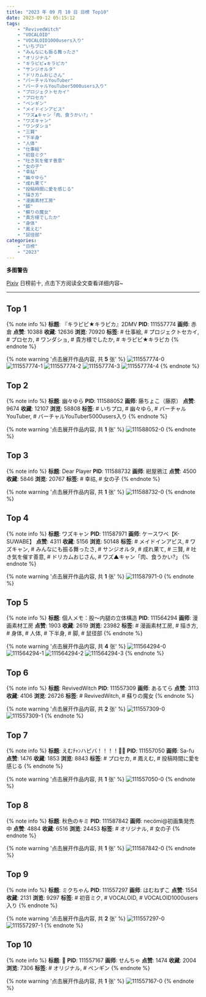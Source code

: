 ```yaml
---
title: "2023 年 09 月 10 日 日榜 Top10"
date: 2023-09-12 05:15:12
tags:
    - "RevivedWitch"
    - "VOCALOID"
    - "VOCALOID1000users入り"
    - "いちプロ"
    - "みんなにも振る舞ったさ"
    - "オリジナル"
    - "キラピピ★キラピカ"
    - "サンジオルタ"
    - "ドリカムおじさん"
    - "バーチャルYouTuber"
    - "バーチャルYouTuber5000users入り"
    - "プロジェクトセカイ"
    - "プロセカ"
    - "ペンギン"
    - "メイドインアビス"
    - "ワズ▲キャン「肉、食うかい?」"
    - "ワズキャン"
    - "ワンダショ"
    - "三賢"
    - "下半身"
    - "人体"
    - "仕事絵"
    - "初音ミク"
    - "吐き気を催す善意"
    - "女の子"
    - "幸祜"
    - "幽々ゆら"
    - "成れ果て"
    - "投稿時間に愛を感じる"
    - "描き方"
    - "漫画素材工房"
    - "脚"
    - "蘇りの魔女"
    - "貴方様でしたか"
    - "身体"
    - "鳳えむ"
    - "鼠径部"
categories:
    - "日榜"
    - "2023"
---
```


<i class="fa fa-triangle-exclamation"></i>**多图警告**<i class="fa fa-triangle-exclamation"></i>

[Pixiv](https://www.pixiv.net/) 日榜前十, 点击下方阅读全文查看详细内容~

<!-- more -->

---

## Top 1

{% note info %}
**标题**: 『キラピピ★キラピカ』2DMV
**PID**: 111557774 **画师**: 赤倉
**点赞**: 10388 **收藏**: 12636 **浏览**: 70920
**标签**: # 仕事絵, # プロジェクトセカイ, # プロセカ, # ワンダショ, # 貴方様でしたか, # キラピピ★キラピカ
{% endnote %}

{% note warning '点击展开作品内容, 共 **5** 张' %}
![111557774-0](https://i.pixiv.re/img-original/img/2023/09/09/00/09/53/111557774_p0.png)
![111557774-1](https://i.pixiv.re/img-original/img/2023/09/09/00/09/53/111557774_p1.png)
![111557774-2](https://i.pixiv.re/img-original/img/2023/09/09/00/09/53/111557774_p2.png)
![111557774-3](https://i.pixiv.re/img-original/img/2023/09/09/00/09/53/111557774_p3.png)
![111557774-4](https://i.pixiv.re/img-original/img/2023/09/09/00/09/53/111557774_p4.png)
{% endnote %}

## Top 2

{% note info %}
**标题**: 幽々ゆら
**PID**: 111588052 **画师**: 藤ちょこ（藤原）
**点赞**: 9674 **收藏**: 12107 **浏览**: 58808
**标签**: # いちプロ, # 幽々ゆら, # バーチャルYouTuber, # バーチャルYouTuber5000users入り
{% endnote %}

{% note warning '点击展开作品内容, 共 **1** 张' %}
![111588052-0](https://i.pixiv.re/img-original/img/2023/09/10/00/01/50/111588052_p0.png)
{% endnote %}

## Top 3

{% note info %}
**标题**: Dear Player
**PID**: 111588732 **画师**: 紺屋鴉江
**点赞**: 4500 **收藏**: 5846 **浏览**: 20767
**标签**: # 幸祜, # 女の子
{% endnote %}

{% note warning '点击展开作品内容, 共 **1** 张' %}
![111588732-0](https://i.pixiv.re/img-original/img/2023/09/10/00/16/15/111588732_p0.jpg)
{% endnote %}

## Top 4

{% note info %}
**标题**: ワズキャン
**PID**: 111587971 **画师**: ケースワベ【K-SUWABE】
**点赞**: 4311 **收藏**: 5156 **浏览**: 50148
**标签**: # メイドインアビス, # ワズキャン, # みんなにも振る舞ったさ, # サンジオルタ, # 成れ果て, # 三賢, # 吐き気を催す善意, # ドリカムおじさん, # ワズ▲キャン「肉、食うかい?」
{% endnote %}

{% note warning '点击展开作品内容, 共 **1** 张' %}
![111587971-0](https://i.pixiv.re/img-original/img/2023/09/10/00/01/11/111587971_p0.jpg)
{% endnote %}

## Top 5

{% note info %}
**标题**: 個人メモ：股～内腿の立体構造
**PID**: 111564294 **画师**: 漫画素材工房
**点赞**: 1903 **收藏**: 2619 **浏览**: 23982
**标签**: # 漫画素材工房, # 描き方, # 身体, # 人体, # 下半身, # 脚, # 鼠径部
{% endnote %}

{% note warning '点击展开作品内容, 共 **4** 张' %}
![111564294-0](https://i.pixiv.re/img-original/img/2023/09/09/07/00/06/111564294_p0.jpg)
![111564294-1](https://i.pixiv.re/img-original/img/2023/09/09/07/00/06/111564294_p1.jpg)
![111564294-2](https://i.pixiv.re/img-original/img/2023/09/09/07/00/06/111564294_p2.jpg)
![111564294-3](https://i.pixiv.re/img-original/img/2023/09/09/07/00/06/111564294_p3.jpg)
{% endnote %}

## Top 6

{% note info %}
**标题**: RevivedWitch
**PID**: 111557309 **画师**: あるてら
**点赞**: 3113 **收藏**: 4106 **浏览**: 26726
**标签**: # RevivedWitch, # 蘇りの魔女
{% endnote %}

{% note warning '点击展开作品内容, 共 **2** 张' %}
![111557309-0](https://i.pixiv.re/img-original/img/2023/09/09/00/01/59/111557309_p0.png)
![111557309-1](https://i.pixiv.re/img-original/img/2023/09/09/00/01/59/111557309_p1.png)
{% endnote %}

## Top 7

{% note info %}
**标题**: えむﾁｬﾝハピバ！！！！🎂🎉
**PID**: 111557050 **画师**: Sa-fu
**点赞**: 1476 **收藏**: 1853 **浏览**: 8843
**标签**: # プロセカ, # 鳳えむ, # 投稿時間に愛を感じる
{% endnote %}

{% note warning '点击展开作品内容, 共 **1** 张' %}
![111557050-0](https://i.pixiv.re/img-original/img/2023/09/09/00/00/23/111557050_p0.jpg)
{% endnote %}

## Top 8

{% note info %}
**标题**: 秋色のキミ
**PID**: 111587842 **画师**: necömi@初画集発売中
**点赞**: 4884 **收藏**: 6516 **浏览**: 24453
**标签**: # オリジナル, # 女の子
{% endnote %}

{% note warning '点击展开作品内容, 共 **1** 张' %}
![111587842-0](https://i.pixiv.re/img-original/img/2023/09/10/00/00/18/111587842_p0.png)
{% endnote %}

## Top 9

{% note info %}
**标题**: ミクちゃん
**PID**: 111557297 **画师**: はむねずこ
**点赞**: 1554 **收藏**: 2131 **浏览**: 9297
**标签**: # 初音ミク, # VOCALOID, # VOCALOID1000users入り
{% endnote %}

{% note warning '点击展开作品内容, 共 **2** 张' %}
![111557297-0](https://i.pixiv.re/img-original/img/2023/09/09/00/01/49/111557297_p0.png)
![111557297-1](https://i.pixiv.re/img-original/img/2023/09/09/00/01/49/111557297_p1.png)
{% endnote %}

## Top 10

{% note info %}
**标题**: 💓
**PID**: 111557167 **画师**: せんちゃ
**点赞**: 1474 **收藏**: 2004 **浏览**: 7306
**标签**: # オリジナル, # ペンギン
{% endnote %}

{% note warning '点击展开作品内容, 共 **1** 张' %}
![111557167-0](https://i.pixiv.re/img-original/img/2023/09/09/00/00/56/111557167_p0.png)
{% endnote %}
